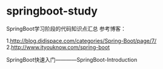 # springboot-study
SpringBoot学习阶段的代码知识点汇总
参考博客：

1.http://blog.didispace.com/categories/Spring-Boot/page/7/
               2.http://www.ityouknow.com/spring-boot

SpringBoot快速入门————SpringBoot-Introduction
